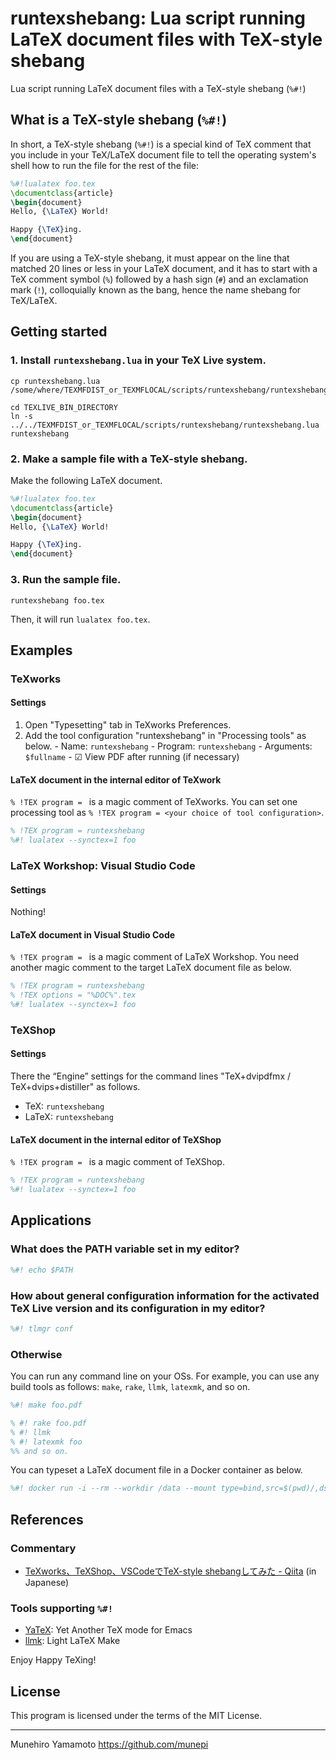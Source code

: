 # runtexshebang: Lua script running LaTeX document files with TeX-style shebang

Lua script running LaTeX document files with a TeX-style shebang (`%#!`)

## What is a TeX-style shebang (`%#!`)

In short, a TeX-style shebang (`%#!`) is a special kind of TeX comment 
that you include in your TeX/LaTeX document file to tell the operating system's 
shell how to run the file for the rest of the file: 

``` latex
%#!lualatex foo.tex
\documentclass{article}
\begin{document}
Hello, {\LaTeX} World!

Happy {\TeX}ing.
\end{document}
```

If you are using a TeX-style shebang, it must appear on the line that 
matched 20 lines or less in your LaTeX document, and it has to start with 
a TeX comment symbol (`%`) followed by a hash sign (`#`) and an exclamation mark (`!`), 
colloquially known as the bang, hence the name shebang for TeX/LaTeX. 


## Getting started

### 1. Install `runtexshebang.lua` in your TeX Live system.

``` shell
cp runtexshebang.lua /some/where/TEXMFDIST_or_TEXMFLOCAL/scripts/runtexshebang/runtexshebang.lua

cd TEXLIVE_BIN_DIRECTORY
ln -s ../../TEXMFDIST_or_TEXMFLOCAL/scripts/runtexshebang/runtexshebang.lua runtexshebang
```

### 2. Make a sample file with a TeX-style shebang.

Make the following LaTeX document. 

``` latex
%#!lualatex foo.tex
\documentclass{article}
\begin{document}
Hello, {\LaTeX} World!

Happy {\TeX}ing.
\end{document}
```

### 3. Run the sample file.

``` shell
runtexshebang foo.tex
```

Then, it will run `lualatex foo.tex`.


## Examples

### TeXworks

#### Settings

1. Open "Typesetting" tab in TeXworks Preferences.
2. Add the tool configuration "runtexshebang" in "Processing tools" as below.
        - Name: `runtexshebang`
        - Program: `runtexshebang`
        - Arguments: `$fullname`
        - ☑ View PDF after running (if necessary)

#### LaTeX document in the internal editor of TeXwork

`% !TEX program = ` is a magic comment of TeXworks.
You can set one processing tool as 
`% !TEX program = <your choice of tool configuration>`.

``` latex
% !TEX program = runtexshebang
%#! lualatex --synctex=1 foo
```


### LaTeX Workshop: Visual Studio Code

#### Settings

Nothing!

#### LaTeX document in Visual Studio Code

`% !TEX program = ` is a magic comment of LaTeX Workshop.
You need another magic comment to the target LaTeX document file as below. 

``` latex
% !TEX program = runtexshebang
% !TEX options = "%DOC%".tex
%#! lualatex --synctex=1 foo
```


### TeXShop

#### Settings

There the “Engine” settings for the command lines "TeX+dvipdfmx / TeX+dvips+distiller" as follows. 

* TeX: `runtexshebang`
* LaTeX: `runtexshebang`

#### LaTeX document in the internal editor of TeXShop

`% !TEX program = ` is a magic comment of TeXShop.

``` latex
% !TEX program = runtexshebang
%#! lualatex --synctex=1 foo
```


## Applications

### What does the PATH variable set in my editor?

``` latex
%#! echo $PATH
```

### How about general configuration information for the activated TeX Live version and its configuration in my editor?

``` latex
%#! tlmgr conf
```

### Otherwise

You can run any command line on your OSs.
For example, you can use any build tools as follows: 
`make`, `rake`, `llmk`, `latexmk`, and so on.

``` latex
%#! make foo.pdf

% #! rake foo.pdf
% #! llmk
% #! latexmk foo
%% and so on.
```

You can typeset a LaTeX document file in a Docker container as below. 

``` latex
%#! docker run -i --rm --workdir /data --mount type=bind,src=$(pwd)/,dst=/data/   bar/foo     lualatex foo
```


## References

### Commentary

* [TeXworks、TeXShop、VSCodeでTeX-style shebangしてみた - Qiita](https://qiita.com/munepi/items/a30c68133cfffbf4d189) (in Japanese)

### Tools supporting `%#!`

* [YaTeX](https://www.yatex.org/): Yet Another TeX mode for Emacs
* [llmk](https://github.com/wtsnjp/llmk): Light LaTeX Make



Enjoy Happy TeXing!


## License

This program is licensed under the terms of the MIT License.

--------------------

Munehiro Yamamoto
https://github.com/munepi
